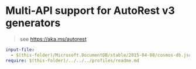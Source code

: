 # Multi-API support for AutoRest v3 generators

> see https://aka.ms/autorest

``` yaml
input-file:
  - $(this-folder)/Microsoft.DocumentDB/stable/2015-04-08/cosmos-db.json
require: $(this-folder)/../../../profiles/readme.md
```
